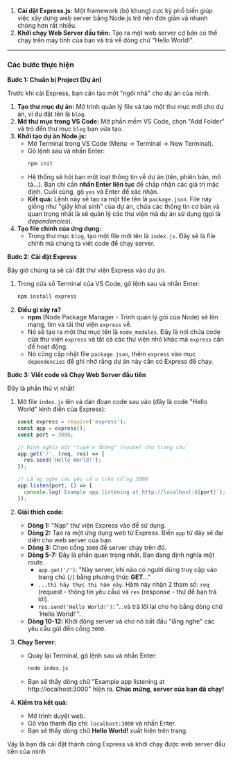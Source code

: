 
1.  **Cài đặt Express.js:** Một framework (bộ khung) cực kỳ phổ biến giúp việc xây dựng web server bằng Node.js trở nên đơn giản và nhanh chóng hơn rất nhiều.
2.  **Khởi chạy Web Server đầu tiên:** Tạo ra một web server cơ bản có thể chạy trên máy tính của bạn và trả về dòng chữ "Hello World!".

---

### Các bước thực hiện

**Bước 1: Chuẩn bị Project (Dự án)**

Trước khi cài Express, bạn cần tạo một "ngôi nhà" cho dự án của mình.
1.  **Tạo thư mục dự án:** Mở trình quản lý file và tạo một thư mục mới cho dự án, ví dụ đặt tên là `blog`.
2.  **Mở thư mục trong VS Code:** Mở phần mềm VS Code, chọn "Add Folder" và trỏ đến thư mục `blog` bạn vừa tạo.
3.  **Khởi tạo dự án Node.js:**
    *   Mở Terminal trong VS Code (Menu -> Terminal -> New Terminal).
    *   Gõ lệnh sau và nhấn Enter:
        ```bash
        npm init
        ```
    *   Hệ thống sẽ hỏi bạn một loạt thông tin về dự án (tên, phiên bản, mô tả...). Bạn chỉ cần **nhấn Enter liên tục** để chấp nhận các giá trị mặc định. Cuối cùng, gõ `yes` và Enter để xác nhận.
    *   **Kết quả:** Lệnh này sẽ tạo ra một file tên là `package.json`. File này giống như "giấy khai sinh" của dự án, chứa các thông tin cơ bản và quan trọng nhất là sẽ quản lý các thư viện mà dự án sử dụng (gọi là *dependencies*).
4.  **Tạo file chính của ứng dụng:**
    *   Trong thư mục `blog`, tạo một file mới tên là `index.js`. Đây sẽ là file chính mà chúng ta viết code để chạy server.

**Bước 2: Cài đặt Express**

Bây giờ chúng ta sẽ cài đặt thư viện Express vào dự án.
1.  Trong cửa sổ Terminal của VS Code, gõ lệnh sau và nhấn Enter:
    ```bash
    npm install express
    ```
2.  **Điều gì xảy ra?**
    *   **npm** (Node Package Manager - Trình quản lý gói của Node) sẽ lên mạng, tìm và tải thư viện `express` về.
    *   Nó sẽ tạo ra một thư mục tên là `node_modules`. Đây là nơi chứa code của thư viện `express` và tất cả các thư viện nhỏ khác mà `express` cần để hoạt động.
    *   Nó cũng cập nhật file `package.json`, thêm `express` vào mục `dependencies` để ghi nhớ rằng dự án này cần có Express để chạy.

**Bước 3: Viết code và Chạy Web Server đầu tiên**

Đây là phần thú vị nhất!
1.  Mở file `index.js` lên và dán đoạn code sau vào (đây là code "Hello World" kinh điển của Express):

    ```javascript
    const express = require('express');
    const app = express();
    const port = 3000;

    // Định nghĩa một "tuyến đường" (route) cho trang chủ
    app.get('/', (req, res) => {
      res.send('Hello World!');
    });

    // Lắng nghe các yêu cầu trên cổng 3000
    app.listen(port, () => {
      console.log(`Example app listening at http://localhost:${port}`);
    });
    ```

2.  **Giải thích code:**
    *   **Dòng 1:** "Nạp" thư viện Express vào để sử dụng.
    *   **Dòng 2:** Tạo ra một ứng dụng web từ Express. Biến `app` từ đây sẽ đại diện cho web server của bạn.
    *   **Dòng 3:** Chọn cổng `3000` để server chạy trên đó.
    *   **Dòng 5-7:** Đây là phần quan trọng nhất. Bạn đang định nghĩa một *route*.
        *   `app.get('/')`: "Này server, khi nào có người dùng truy cập vào trang chủ (`/`) bằng phương thức **GET**..."
        *   `...thì hãy thực thi hàm này`. Hàm này nhận 2 tham số: `req` (request - thông tin yêu cầu) và `res` (response - thứ để bạn trả lời).
        *   `res.send('Hello World!')`: "...và trả lời lại cho họ bằng dòng chữ 'Hello World!'".
    *   **Dòng 10-12:** Khởi động server và cho nó bắt đầu "lắng nghe" các yêu cầu gửi đến cổng `3000`.

3.  **Chạy Server:**
    *   Quay lại Terminal, gõ lệnh sau và nhấn Enter:
        ```bash
        node index.js
        ```
    *   Bạn sẽ thấy dòng chữ "Example app listening at http://localhost:3000" hiện ra. **Chúc mừng, server của bạn đã chạy!**

4.  **Kiểm tra kết quả:**
    *   Mở trình duyệt web.
    *   Gõ vào thanh địa chỉ: `localhost:3000` và nhấn Enter.
    *   Bạn sẽ thấy dòng chữ **Hello World!** xuất hiện trên trang.

Vậy là bạn đã cài đặt thành công Express và khởi chạy được web server đầu tiên của mình